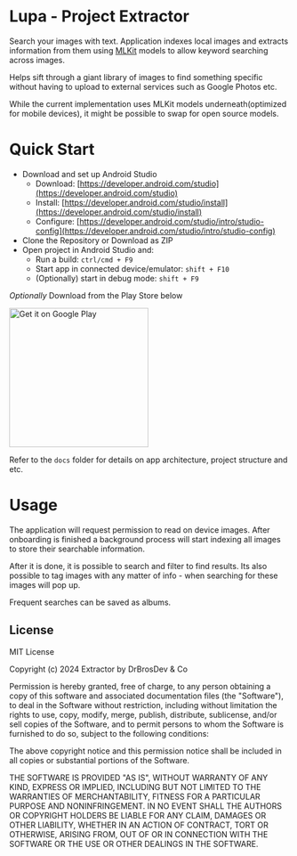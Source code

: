 
# Lupa - Project Extractor

Search your images with text. Application indexes local images and extracts information from them
using [MLKit](https://developers.google.com/ml-kit/guides) models to allow keyword searching across images.

Helps sift through a giant library of images to find something specific without having to upload to
external services such as Google Photos etc.

While the current implementation uses MLKit models underneath(optimized for mobile devices),
it might be possible to swap for open source models.

# Quick Start
- Download and set up Android Studio 
  - Download: [https://developer.android.com/studio](https://developer.android.com/studio) 
  - Install: [https://developer.android.com/studio/install](https://developer.android.com/studio/install)
  - Configure: [https://developer.android.com/studio/intro/studio-config](https://developer.android.com/studio/intro/studio-config)
- Clone the Repository or Download as ZIP
- Open project in Android Studio and:
  - Run a build: `ctrl/cmd + F9`
  - Start app in connected device/emulator: `shift + F10`
  - (Optionally) start in debug mode: `shift + F9 `

*Optionally* Download from the Play Store below

<a href="https://play.google.com/store/apps/details?id=com.drbrosdev.extractor" target="_blank">
<img src="https://play.google.com/intl/en_us/badges/images/generic/en-play-badge.png" alt="Get it on Google Play" width="250"/>
</a>

Refer to the `docs` folder for details on app architecture, project structure and etc.

# Usage

The application will request permission to read on device images. After onboarding is finished
a background process will start indexing all images to store their searchable information.

After it is done, it is possible to search and filter to find results. Its also possible to tag images
with any matter of info - when searching for these images will pop up. 

Frequent searches can be saved as albums.

## License
MIT License

Copyright (c) 2024 Extractor by DrBrosDev & Co

Permission is hereby granted, free of charge, to any person obtaining a copy
of this software and associated documentation files (the "Software"), to deal
in the Software without restriction, including without limitation the rights
to use, copy, modify, merge, publish, distribute, sublicense, and/or sell
copies of the Software, and to permit persons to whom the Software is
furnished to do so, subject to the following conditions:

The above copyright notice and this permission notice shall be included in all
copies or substantial portions of the Software.

THE SOFTWARE IS PROVIDED "AS IS", WITHOUT WARRANTY OF ANY KIND, EXPRESS OR
IMPLIED, INCLUDING BUT NOT LIMITED TO THE WARRANTIES OF MERCHANTABILITY,
FITNESS FOR A PARTICULAR PURPOSE AND NONINFRINGEMENT. IN NO EVENT SHALL THE
AUTHORS OR COPYRIGHT HOLDERS BE LIABLE FOR ANY CLAIM, DAMAGES OR OTHER
LIABILITY, WHETHER IN AN ACTION OF CONTRACT, TORT OR OTHERWISE, ARISING FROM,
OUT OF OR IN CONNECTION WITH THE SOFTWARE OR THE USE OR OTHER DEALINGS IN THE
SOFTWARE.
